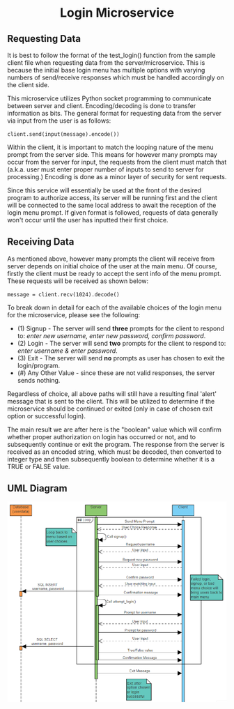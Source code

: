 <h1 align="center"> Login Microservice </h1>

## Requesting Data
It is best to follow the format of the test_login() function from the sample client file when requesting data from the server/microservice.  This is because the initial base login menu has multiple options with varying numbers of send/receive responses which must be handled accordingly on the client side.

This microservice utilizes Python socket programming to communicate between server and client.  Encoding/decoding is done to transfer information as bits.  The general format for requesting data from the server via input from the user is as follows:

    client.send(input(message).encode())

Within the client, it is important to match the looping nature of the menu prompt from the server side.  This means for however many prompts may occur from the server for input, the requests from the client must match that (a.k.a. user must enter proper number of inputs to send to server for processing.)  Encoding is done as a minor layer of security for sent requests.

Since this service will essentially be used at the front of the desired program to authorize access, its server will be running first and the client will be connected to the same local address to await the reception of the login menu prompt.  If given format is followed, requests of data generally won't occur until the user has inputted their first choice.

## Receiving Data
As mentioned above, however many prompts the client will receive from server depends on initial choice of the user at the main menu.  Of course, firstly the client must be ready to accept the sent info of the menu prompt.  These requests will be received as shown below:

    message = client.recv(1024).decode()

To break down in detail for each of the available choices of the login menu for the microservice, please see the following:

- (1) Signup - The server will send **three** prompts for the client to respond to: _enter new username, enter new password, confirm password_.
- (2) Login - The server will send **two** prompts for the client to respond to: _enter username & enter password_.
- (3) Exit - The server will send **no** prompts as user has chosen to exit the login/program.
- (#) Any Other Value - since these are not valid responses, the server sends nothing.

Regardless of choice, all above paths will still have a resulting final 'alert' message that is sent to the client.  This will be utilized to determine if the microservice should be continued or exited (only in case of chosen exit option or successful login).

The main result we are after here is the "boolean" value which will confirm whether proper authorization on login has occurred or not, and to subsequently continue or exit the program.  The response from the server is received as an encoded string, which must be decoded, then converted to integer type and then subsequently boolean to determine whether it is a TRUE or FALSE value.

## UML Diagram
![login_uml.png](https://github.com/jjtran-oss/Login-Microservice/blob/master/login_uml.PNG?raw=true)
